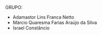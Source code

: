 GRUPO:
 - Adamastor Lins Franca Netto
 - Márcio Quaresma Farias Araújo da Silva
 - Israel Constâncio